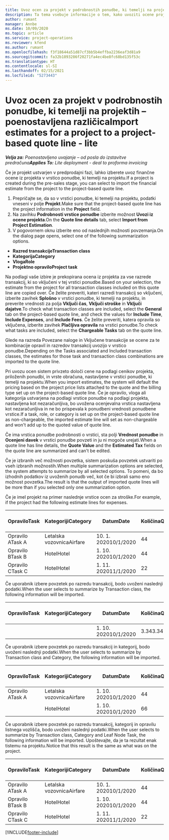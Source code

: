 ```yaml
---
title: Uvoz ocen za projekt v podrobnostih ponudbe, ki temelji na projektih – poenostavljena različica
description: Ta tema vsebuje informacije o tem, kako uvoziti ocene projekta v vrstici ponudbe.
author: rumant
manager: Annbe
ms.date: 10/09/2020
ms.topic: article
ms.service: project-operations
ms.reviewer: kfend
ms.author: rumant
ms.openlocfilehash: f3f18644a51d87cf3bb5b4effba2236eaf3d81a9
ms.sourcegitcommit: fa32b1893286f20271fa4ec4be8fc68bd135f53c
ms.translationtype: HT
ms.contentlocale: sl-SI
ms.lasthandoff: 02/15/2021
ms.locfileid: "5273443"
---
```

# <a name="import-estimates-for-a-project-to-a-project-based-quote-line---lite"></a><span data-ttu-id="d77f8-103">Uvoz ocen za projekt v podrobnostih ponudbe, ki temelji na projektih – poenostavljena različica</span><span class="sxs-lookup"><span data-stu-id="d77f8-103">Import estimates for a project to a project-based quote line - lite</span></span>

<span data-ttu-id="d77f8-104">_**Velja za:** Poenostavljeno uvajanje – od posla do izstavitve predračuna_</span><span class="sxs-lookup"><span data-stu-id="d77f8-104">_**Applies To:** Lite deployment - deal to proforma invoicing_</span></span>

<span data-ttu-id="d77f8-105">Če je projekt ustvarjen v predprodajni fazi, lahko izberete uvoz finančne ocene iz projekta v vrstico ponudbe, ki temelji na projektu.</span><span class="sxs-lookup"><span data-stu-id="d77f8-105">If a project is created during the pre-sales stage, you can select to import the financial estimate from the project to the project-based quote line.</span></span>

1. <span data-ttu-id="d77f8-106">Prepričajte se, da so v vrstici ponudbe, ki temelji na projektu, podatki vneseni v polje **Projekt**.</span><span class="sxs-lookup"><span data-stu-id="d77f8-106">Make sure that the project-based quote line has the project information in the **Project** field.</span></span>
2. <span data-ttu-id="d77f8-107">Na zavihku **Podrobnosti vrstice ponudbe** izberite možnost **Uvozi iz ocene projekta**.</span><span class="sxs-lookup"><span data-stu-id="d77f8-107">On the **Quote line details** tab, select **Import from Project Estimation**.</span></span>
3. <span data-ttu-id="d77f8-108">V pogovornem oknu izberite eno od naslednjih možnosti povzemanja.</span><span class="sxs-lookup"><span data-stu-id="d77f8-108">On the dialog page opens, select one of the following summarization options.</span></span>

  - <span data-ttu-id="d77f8-109">**Razred transakcije**</span><span class="sxs-lookup"><span data-stu-id="d77f8-109">**Transaction class**</span></span>
  - <span data-ttu-id="d77f8-110">**Kategorija**</span><span class="sxs-lookup"><span data-stu-id="d77f8-110">**Category**</span></span>
  - <span data-ttu-id="d77f8-111">**Vloga**</span><span class="sxs-lookup"><span data-stu-id="d77f8-111">**Role**</span></span> 
  - <span data-ttu-id="d77f8-112">**Projektno opravilo**</span><span class="sxs-lookup"><span data-stu-id="d77f8-112">**Project task**</span></span>

<span data-ttu-id="d77f8-113">Na podlagi vaše izbire je prekopirana ocena iz projekta za vse razrede transakcij, ki so vključeni v tej vrstici ponudbe.</span><span class="sxs-lookup"><span data-stu-id="d77f8-113">Based on your selection, the estimate from the project for all transaction classes included on this quote line are copied over.</span></span> <span data-ttu-id="d77f8-114">Če želite preveriti, kateri razredi transakcij so vključeni, izberite zavihek **Splošno** v vrstici ponudbe, ki temelji na projektu, in preverite vrednosti za polja **Vključi čas**, **Vključi stroške** in **Vključi dajatve**.</span><span class="sxs-lookup"><span data-stu-id="d77f8-114">To check what transaction classes are included, select the **General** tab on the project-based quote line, and check the values for **Include Time**, **Include Expenses**, and **Include Fees**.</span></span>  <span data-ttu-id="d77f8-115">Če želite preveriti, katera opravila so vključena, izberite zavihek **Plačljiva opravila** na vrstici ponudbe.</span><span class="sxs-lookup"><span data-stu-id="d77f8-115">To check what tasks are included, select the **Chargeable Tasks** tab on the quote line.</span></span>

<span data-ttu-id="d77f8-116">Glede na razreda Povezane naloge in Vključene transakcije se ocene za te kombinacije opravil in razredov transakcij uvozijo v vrstico ponudbe.</span><span class="sxs-lookup"><span data-stu-id="d77f8-116">Depending on the Tasks associated and Included transaction classes, the estimates for those task and transaction class combinations are imported to the quote line.</span></span>

<span data-ttu-id="d77f8-117">Pri uvozu ocen sistem privzeto določi cene na podlagi cenikov projekta, priloženih ponudbi, in vrste obračuna, nastavljene v vrstici ponudbe, ki temelji na projektu.</span><span class="sxs-lookup"><span data-stu-id="d77f8-117">When you import estimates, the system will default the pricing based on the project price lists attached to the quote and the billing type set up on the project-based quote line.</span></span> <span data-ttu-id="d77f8-118">Če je opravilo, vloga ali kategorija ustvarjena na podlagi vrstice ponudbe na podlagi projekta, nastavljena kot nezaračunljiva, bo uvožena ocenjevalna vrstica nastavljena kot nezaračunljiva in ne bo prispevala k ponudbeni vrednosti ponudbene vrstice.</span><span class="sxs-lookup"><span data-stu-id="d77f8-118">If a task, role, or category is set up on the project-based quote line as non-chargeable, the imported estimate line will set as non-chargeable and won't add up to the quoted value of quote line.</span></span>

<span data-ttu-id="d77f8-119">Če ima vrstica ponudbe podrobnosti o vrstici, sta polji **Vrednost ponudbe** in **Ocenjeni davek** v vrstici ponudbe povzeti in ju ni mogoče urejati.</span><span class="sxs-lookup"><span data-stu-id="d77f8-119">When a quote line has line details, the **Quote Value** and the **Estimated Tax** fields on the quote line are summarized and can't be edited.</span></span>

<span data-ttu-id="d77f8-120">Če je izbranih več možnosti povzetka, sistem poskuša povzetek ustvariti po vseh izbranih možnostih.</span><span class="sxs-lookup"><span data-stu-id="d77f8-120">When multiple summarization options are selected, the system attempts to summarize by all selected options.</span></span> <span data-ttu-id="d77f8-121">To pomeni, da bo izhodnih podatkov iz uvoženih ponudb več, kot če bi izbrali samo eno možnost povzetka.</span><span class="sxs-lookup"><span data-stu-id="d77f8-121">The result is that the output of imported quote lines will be more than if you selected only one summarization option.</span></span>

<span data-ttu-id="d77f8-122">Če je imel projekt na primer naslednje vrstice ocen za stroške.</span><span class="sxs-lookup"><span data-stu-id="d77f8-122">For example, if the project had the following estimate lines for expenses.</span></span>

| <span data-ttu-id="d77f8-123">Opravilo</span><span class="sxs-lookup"><span data-stu-id="d77f8-123">Task</span></span> | <span data-ttu-id="d77f8-124">Kategoriji</span><span class="sxs-lookup"><span data-stu-id="d77f8-124">Category</span></span> | <span data-ttu-id="d77f8-125">Datum</span><span class="sxs-lookup"><span data-stu-id="d77f8-125">Date</span></span> | <span data-ttu-id="d77f8-126">Količina</span><span class="sxs-lookup"><span data-stu-id="d77f8-126">Quantity</span></span> | <span data-ttu-id="d77f8-127">Cena enote</span><span class="sxs-lookup"><span data-stu-id="d77f8-127">Unit price</span></span> | <span data-ttu-id="d77f8-128">Znesek</span><span class="sxs-lookup"><span data-stu-id="d77f8-128">Amount</span></span> |
| --- | --- | --- | --- | --- | --- |
| <span data-ttu-id="d77f8-129">Opravilo A</span><span class="sxs-lookup"><span data-stu-id="d77f8-129">Task A</span></span> | <span data-ttu-id="d77f8-130">Letalska vozovnica</span><span class="sxs-lookup"><span data-stu-id="d77f8-130">Airfare</span></span> | <span data-ttu-id="d77f8-131">10. 1. 2020</span><span class="sxs-lookup"><span data-stu-id="d77f8-131">10/1/2020</span></span> | <span data-ttu-id="d77f8-132">4</span><span class="sxs-lookup"><span data-stu-id="d77f8-132">4</span></span> | <span data-ttu-id="d77f8-133">400</span><span class="sxs-lookup"><span data-stu-id="d77f8-133">400</span></span> | <span data-ttu-id="d77f8-134">1600</span><span class="sxs-lookup"><span data-stu-id="d77f8-134">1600</span></span> |
| <span data-ttu-id="d77f8-135">Opravilo B</span><span class="sxs-lookup"><span data-stu-id="d77f8-135">Task B</span></span> | <span data-ttu-id="d77f8-136">Hotel</span><span class="sxs-lookup"><span data-stu-id="d77f8-136">Hotel</span></span> | <span data-ttu-id="d77f8-137">1. 10. 2020</span><span class="sxs-lookup"><span data-stu-id="d77f8-137">10/1/2020</span></span> | <span data-ttu-id="d77f8-138">4</span><span class="sxs-lookup"><span data-stu-id="d77f8-138">4</span></span> | <span data-ttu-id="d77f8-139">200</span><span class="sxs-lookup"><span data-stu-id="d77f8-139">200</span></span> | <span data-ttu-id="d77f8-140">800</span><span class="sxs-lookup"><span data-stu-id="d77f8-140">800</span></span> |
| <span data-ttu-id="d77f8-141">Opravilo C</span><span class="sxs-lookup"><span data-stu-id="d77f8-141">Task C</span></span> | <span data-ttu-id="d77f8-142">Hotel</span><span class="sxs-lookup"><span data-stu-id="d77f8-142">Hotel</span></span> | <span data-ttu-id="d77f8-143">1. 11. 2020</span><span class="sxs-lookup"><span data-stu-id="d77f8-143">11/1/2020</span></span> | <span data-ttu-id="d77f8-144">2</span><span class="sxs-lookup"><span data-stu-id="d77f8-144">2</span></span> | <span data-ttu-id="d77f8-145">200</span><span class="sxs-lookup"><span data-stu-id="d77f8-145">200</span></span> | <span data-ttu-id="d77f8-146">400</span><span class="sxs-lookup"><span data-stu-id="d77f8-146">400</span></span> |

<span data-ttu-id="d77f8-147">Če uporabnik izbere povzetek po razredu transakcij, bodo uvoženi naslednji podatki.</span><span class="sxs-lookup"><span data-stu-id="d77f8-147">When the user selects to summarize by Transaction class, the following information will be imported.</span></span>

| <span data-ttu-id="d77f8-148">Opravilo</span><span class="sxs-lookup"><span data-stu-id="d77f8-148">Task</span></span> | <span data-ttu-id="d77f8-149">Kategoriji</span><span class="sxs-lookup"><span data-stu-id="d77f8-149">Category</span></span> | <span data-ttu-id="d77f8-150">Datum</span><span class="sxs-lookup"><span data-stu-id="d77f8-150">Date</span></span> | <span data-ttu-id="d77f8-151">Količina</span><span class="sxs-lookup"><span data-stu-id="d77f8-151">Quantity</span></span> | <span data-ttu-id="d77f8-152">Cena enote</span><span class="sxs-lookup"><span data-stu-id="d77f8-152">Unit price</span></span> | <span data-ttu-id="d77f8-153">Znesek</span><span class="sxs-lookup"><span data-stu-id="d77f8-153">Amount</span></span> |
| --- | --- | --- | --- | --- | --- |
|||<span data-ttu-id="d77f8-154">1. 10. 2020</span><span class="sxs-lookup"><span data-stu-id="d77f8-154">10/1/2020</span></span> | <span data-ttu-id="d77f8-155">3.34</span><span class="sxs-lookup"><span data-stu-id="d77f8-155">3.34</span></span> | <span data-ttu-id="d77f8-156">840</span><span class="sxs-lookup"><span data-stu-id="d77f8-156">840</span></span> | <span data-ttu-id="d77f8-157">2800</span><span class="sxs-lookup"><span data-stu-id="d77f8-157">2800</span></span> |

<span data-ttu-id="d77f8-158">Če uporabnik izbere povzetek po razredu transakcij in kategorij, bodo uvoženi naslednji podatki.</span><span class="sxs-lookup"><span data-stu-id="d77f8-158">When the user selects to summarize by Transaction class and Category, the following information will be imported.</span></span>

| <span data-ttu-id="d77f8-159">Opravilo</span><span class="sxs-lookup"><span data-stu-id="d77f8-159">Task</span></span> | <span data-ttu-id="d77f8-160">Kategoriji</span><span class="sxs-lookup"><span data-stu-id="d77f8-160">Category</span></span> | <span data-ttu-id="d77f8-161">Datum</span><span class="sxs-lookup"><span data-stu-id="d77f8-161">Date</span></span> | <span data-ttu-id="d77f8-162">Količina</span><span class="sxs-lookup"><span data-stu-id="d77f8-162">Quantity</span></span> | <span data-ttu-id="d77f8-163">Cena enote</span><span class="sxs-lookup"><span data-stu-id="d77f8-163">Unit price</span></span> | <span data-ttu-id="d77f8-164">Znesek</span><span class="sxs-lookup"><span data-stu-id="d77f8-164">Amount</span></span> |
| --- | --- | --- | --- | --- | --- |
| <span data-ttu-id="d77f8-165">Opravilo A</span><span class="sxs-lookup"><span data-stu-id="d77f8-165">Task A</span></span> | <span data-ttu-id="d77f8-166">Letalska vozovnica</span><span class="sxs-lookup"><span data-stu-id="d77f8-166">Airfare</span></span> | <span data-ttu-id="d77f8-167">1. 10. 2020</span><span class="sxs-lookup"><span data-stu-id="d77f8-167">10/1/2020</span></span> | <span data-ttu-id="d77f8-168">4</span><span class="sxs-lookup"><span data-stu-id="d77f8-168">4</span></span> | <span data-ttu-id="d77f8-169">400</span><span class="sxs-lookup"><span data-stu-id="d77f8-169">400</span></span> | <span data-ttu-id="d77f8-170">1600</span><span class="sxs-lookup"><span data-stu-id="d77f8-170">1600</span></span> |
| | <span data-ttu-id="d77f8-171">Hotel</span><span class="sxs-lookup"><span data-stu-id="d77f8-171">Hotel</span></span> | <span data-ttu-id="d77f8-172">1. 10. 2020</span><span class="sxs-lookup"><span data-stu-id="d77f8-172">10/1/2020</span></span> | <span data-ttu-id="d77f8-173">6</span><span class="sxs-lookup"><span data-stu-id="d77f8-173">6</span></span> | <span data-ttu-id="d77f8-174">200</span><span class="sxs-lookup"><span data-stu-id="d77f8-174">200</span></span> | <span data-ttu-id="d77f8-175">1200</span><span class="sxs-lookup"><span data-stu-id="d77f8-175">1200</span></span> |

<span data-ttu-id="d77f8-176">Če uporabnik izbere povzetek po razredu transakcij, kategorij in opravilu listnega vozlišča, bodo uvoženi naslednji podatki.</span><span class="sxs-lookup"><span data-stu-id="d77f8-176">When the user selects to summarize by Transaction class, Category and Leaf Node Task, the following information will be imported.</span></span> <span data-ttu-id="d77f8-177">Upoštevajte, da je ta rezultat enak tistemu na projektu.</span><span class="sxs-lookup"><span data-stu-id="d77f8-177">Notice that this result is the same as what was on the project.</span></span>

| <span data-ttu-id="d77f8-178">Opravilo</span><span class="sxs-lookup"><span data-stu-id="d77f8-178">Task</span></span> | <span data-ttu-id="d77f8-179">Kategoriji</span><span class="sxs-lookup"><span data-stu-id="d77f8-179">Category</span></span> | <span data-ttu-id="d77f8-180">Datum</span><span class="sxs-lookup"><span data-stu-id="d77f8-180">Date</span></span> | <span data-ttu-id="d77f8-181">Količina</span><span class="sxs-lookup"><span data-stu-id="d77f8-181">Quantity</span></span> | <span data-ttu-id="d77f8-182">Cena enote</span><span class="sxs-lookup"><span data-stu-id="d77f8-182">Unit price</span></span> | <span data-ttu-id="d77f8-183">Znesek</span><span class="sxs-lookup"><span data-stu-id="d77f8-183">Amount</span></span> |
| --- | --- | --- | --- | --- | --- |
| <span data-ttu-id="d77f8-184">Opravilo A</span><span class="sxs-lookup"><span data-stu-id="d77f8-184">Task A</span></span> | <span data-ttu-id="d77f8-185">Letalska vozovnica</span><span class="sxs-lookup"><span data-stu-id="d77f8-185">Airfare</span></span> | <span data-ttu-id="d77f8-186">10. 1. 2020</span><span class="sxs-lookup"><span data-stu-id="d77f8-186">10/1/2020</span></span> | <span data-ttu-id="d77f8-187">4</span><span class="sxs-lookup"><span data-stu-id="d77f8-187">4</span></span> | <span data-ttu-id="d77f8-188">400</span><span class="sxs-lookup"><span data-stu-id="d77f8-188">400</span></span> | <span data-ttu-id="d77f8-189">1600</span><span class="sxs-lookup"><span data-stu-id="d77f8-189">1600</span></span> |
| <span data-ttu-id="d77f8-190">Opravilo B</span><span class="sxs-lookup"><span data-stu-id="d77f8-190">Task B</span></span> | <span data-ttu-id="d77f8-191">Hotel</span><span class="sxs-lookup"><span data-stu-id="d77f8-191">Hotel</span></span> | <span data-ttu-id="d77f8-192">1. 10. 2020</span><span class="sxs-lookup"><span data-stu-id="d77f8-192">10/1/2020</span></span> | <span data-ttu-id="d77f8-193">4</span><span class="sxs-lookup"><span data-stu-id="d77f8-193">4</span></span> | <span data-ttu-id="d77f8-194">200</span><span class="sxs-lookup"><span data-stu-id="d77f8-194">200</span></span> | <span data-ttu-id="d77f8-195">800</span><span class="sxs-lookup"><span data-stu-id="d77f8-195">800</span></span> |
| <span data-ttu-id="d77f8-196">Opravilo C</span><span class="sxs-lookup"><span data-stu-id="d77f8-196">Task C</span></span> | <span data-ttu-id="d77f8-197">Hotel</span><span class="sxs-lookup"><span data-stu-id="d77f8-197">Hotel</span></span> | <span data-ttu-id="d77f8-198">1. 11. 2020</span><span class="sxs-lookup"><span data-stu-id="d77f8-198">11/1/2020</span></span> | <span data-ttu-id="d77f8-199">2</span><span class="sxs-lookup"><span data-stu-id="d77f8-199">2</span></span> | <span data-ttu-id="d77f8-200">200</span><span class="sxs-lookup"><span data-stu-id="d77f8-200">200</span></span> | <span data-ttu-id="d77f8-201">400</span><span class="sxs-lookup"><span data-stu-id="d77f8-201">400</span></span> |


[!INCLUDE[footer-include](../../includes/footer-banner.md)]